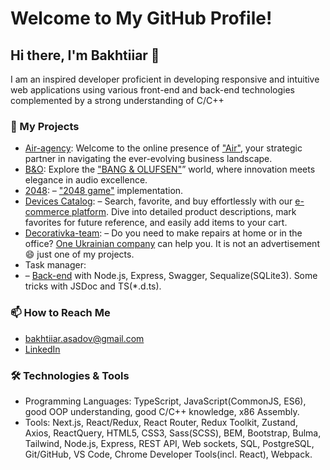 # Welcome to My GitHub Profile!

## Hi there, I'm Bakhtiiar 👋
I am an inspired developer proficient in developing responsive and intuitive web applications using various front-end and back-end technologies complemented by a strong understanding of C/C++

### 🚀 My Projects
- [Air-agency](https://github.com/no4kar/Air-landing): Welcome to the online presence of ["Air"](https://no4kar.github.io/Air-landing/), your strategic partner in navigating the ever-evolving business landscape.
- [B&O](https://github.com/no4kar/BandO-landing): Explore the ["BANG & OLUFSEN"](https://no4kar.github.io/BandO-landing/)” world, where innovation meets elegance in audio excellence.
- [2048](https://github.com/no4kar/js_2048-game): – ["2048 game"](https://no4kar.github.io/js_2048-game/) implementation.
- [Devices Catalog](https://github.com/no4kar/react_phone-catalog): – Search, favorite, and buy effortlessly with our [e-commerce platform](https://no4kar.github.io/react_phone-catalog/). Dive into detailed product descriptions, mark favorites for future reference, and easily add items to your cart.
- [Decorativka-team](https://github.com/no4kar/react-vite_decor-store): – Do you need to make repairs at home or in the office? [One Ukrainian company](https://no4kar.github.io/react-vite_decor-store/) can help you. It is not an advertisement😄 just one of my projects.
- Task manager:
- – [Back-end](https://github.com/no4kar/node_todos) with Node.js, Express, Swagger, Sequalize(SQLite3). Some tricks with JSDoc and TS(*.d.ts).

### 📫 How to Reach Me
- [bakhtiiar.asadov@gmail.com](bakhtiiar.asadov@gmail.com)
- [LinkedIn](https://www.linkedin.com/in/bakhtiiar-asadov-6007b32bb)

### 🛠️ Technologies & Tools
- Programming Languages: TypeScript, JavaScript(CommonJS, ES6), good OOP understanding, good C/C++ knowledge, x86 Assembly.
- Tools: Next.js, React/Redux, React Router, Redux Toolkit, Zustand, Axios, ReactQuery, HTML5, CSS3, Sass(SCSS), BEM, Bootstrap, Bulma, Tailwind, Node.js, Express, REST API, Web sockets, SQL, PostgreSQL, Git/GitHub, VS Code, Chrome Developer Tools(incl. React), Webpack.
<!--
**no4kar/no4kar** is a ✨ _special_ ✨ repository because its `README.md` (this file) appears on your GitHub profile.

Here are some ideas to get you started:

- 🔭 I’m currently working on ...
- 🌱 I’m currently learning ...
- 👯 I’m looking to collaborate on ...
- 🤔 I’m looking for help with ...
- 💬 Ask me about ...
- 📫 How to reach me: ...
- 😄 Pronouns: ...
- ⚡ Fun fact: ...
-->
